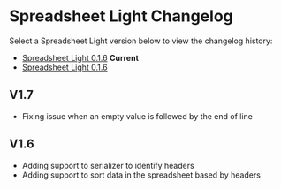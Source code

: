 # Spreadsheet Light Changelog

Select a Spreadsheet Light version below to view the changelog history:

- [Spreadsheet Light 0.1.6](#V0.1.7) **Current**
- [Spreadsheet Light 0.1.6](#V0.1.6)

## V1.7

- Fixing issue when an empty value is followed by the end of line

## V1.6

- Adding support to serializer to identify headers
- Adding support to sort data in the spreadsheet based by headers
